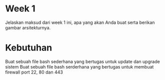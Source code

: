# Week 1
Jelaskan maksud dari week 1 ini, apa yang akan Anda buat serta berikan gambar arsitekturnya.

# Kebutuhan
Buat sebuah file bash sederhana yang bertugas untuk update dan upgrade sistem
Buat sebuah file bash serderhana yang bertugas untuk membuat firewall port 22, 80 dan 443

